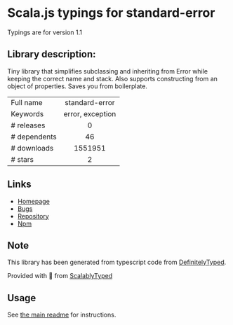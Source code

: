 
# Scala.js typings for standard-error

Typings are for version 1.1

## Library description:
Tiny library that simplifies subclassing and inheriting from Error while keeping the correct name and stack. Also supports constructing from an object of properties. Saves you from boilerplate.

|                    |                 |
| ------------------ | :-------------: |
| Full name          | standard-error |
| Keywords           | error, exception |
| # releases         | 0 |
| # dependents       | 46 |
| # downloads        | 1551951 |
| # stars            | 2 |

## Links
- [Homepage](https://github.com/moll/js-standard-error)
- [Bugs](https://github.com/moll/js-standard-error/issues)
- [Repository](https://github.com/moll/js-standard-error)
- [Npm](https://www.npmjs.com/package/standard-error)
    


## Note
This library has been generated from typescript code from [DefinitelyTyped](https://definitelytyped.org).

Provided with :purple_heart: from [ScalablyTyped](https://github.com/oyvindberg/ScalablyTyped)

## Usage
See [the main readme](../../readme.md) for instructions.


